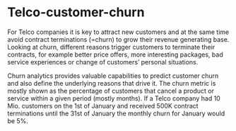 # Telco-customer-churn
For Telco companies it is key to attract new customers and at the same time avoid contract terminations (=churn) to grow their revenue generating base. Looking at churn, different reasons trigger customers to terminate their contracts, for example better price offers, more interesting packages, bad service experiences or change of customers’ personal situations.

Churn analytics provides valuable capabilities to predict customer churn and also define the underlying reasons that drive it. The churn metric is mostly shown as the percentage of customers that cancel a product or service within a given period (mostly months). If a Telco company had 10 Mio. customers on the 1st of January and received 500K contract terminations until the 31st of January the monthly churn for January would be 5%.
